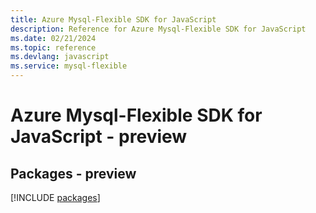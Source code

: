```yaml
---
title: Azure Mysql-Flexible SDK for JavaScript
description: Reference for Azure Mysql-Flexible SDK for JavaScript
ms.date: 02/21/2024
ms.topic: reference
ms.devlang: javascript
ms.service: mysql-flexible
---
```

# Azure Mysql-Flexible SDK for JavaScript - preview
## Packages - preview
[!INCLUDE [packages](mysql-flexible-index.md)]